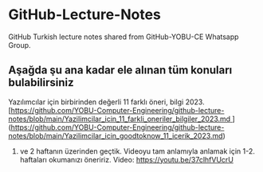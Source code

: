 # GitHub-Lecture-Notes
GitHub Turkish lecture notes shared from GitHub-YOBU-CE Whatsapp Group.

## Aşağda şu ana kadar ele alınan tüm konuları bulabilirsiniz
Yazılımcılar için birbirinden değerli 11 farklı öneri, bilgi 2023.<br>
[[https://github.com/YOBU-Computer-Engineering/github-lecture-notes/blob/main/Yazilimcilar_icin_11_farkli_oneriler_bilgiler_2023.md
](https://github.com/YOBU-Computer-Engineering/github-lecture-notes/blob/main/Yazilimcilar_icin_goodtoknow_11_icerik_2023.md)](https://github.com/YOBU-Computer-Engineering/github-lecture-notes/blob/main/Yazilimcilar_icin_goodtoknow_11_icerik_2023.md)
1. ve 2 haftanın üzerinden geçtik. Videoyu tam anlamıyla anlamak için 1-2. haftaları okumanızı öneririz.
Video: https://youtu.be/37clhfVUcrU


